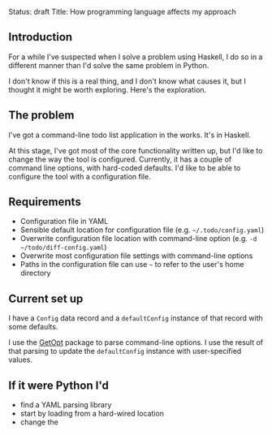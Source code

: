 Status: draft
Title: How programming language affects my approach

## Introduction

For a while I've suspected when I solve a problem using Haskell, I do so in a
different manner than I'd solve the same problem in Python.

I don't know if this is a real thing, and I don't know what causes it, but I
thought it might be worth exploring. Here's the exploration.

## The problem

I've got a command-line todo list application in the works. It's in Haskell.

At this stage, I've got most of the core functionality written up, but I'd
like to change the way the tool is configured. Currently, it has a couple of
command line options, with hard-coded defaults. I'd like to be able to
configure the tool with a configuration file.

## Requirements

* Configuration file in YAML
* Sensible default location for configuration file (e.g.
  `~/.todo/config.yaml`)
* Overwrite configuration file location with command-line option (e.g. `-d
  ~/todo/diff-config.yaml`)
* Overwrite most configuration file settings with command-line options
* Paths in the configuration file can use `~` to refer to the user's home
  directory

## Current set up

I have a `Config` data record and a `defaultConfig` instance of that record
with some defaults.

I use the [GetOpt](XXX) package to parse command-line options. I use the
result of that parsing to update the `defaultConfig` instance with
user-specified values.

## If it were Python I'd

* find a YAML parsing library
* start by loading from a hard-wired location
* change the 
